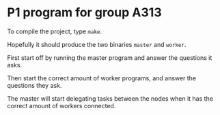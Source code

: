 # P1 program for group A313

To compile the project, type `make`.

Hopefully it should produce the two binaries `master` and `worker`.

First start off by running the master program and answer the questions it asks.

Then start the correct amount of worker programs, and answer the questions they ask.

The master will start delegating tasks between the nodes when it has the correct amount of workers connected.